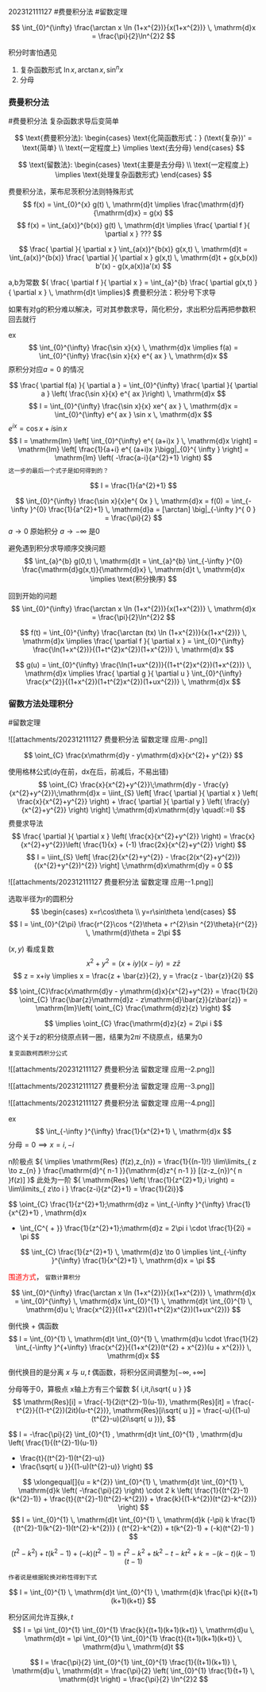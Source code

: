 202312111127 
#费曼积分法 
#留数定理


$$
\int_{0}^{\infty} \frac{\arctan x \ln (1+x^{2})}{x(1+x^{2})} \, \mathrm{d}x =
\frac{\pi}{2}\ln^{2}2
$$


积分时害怕遇见
1. 复杂函数形式 ${ \ln x,\arctan x,\sin ^{ n }x }$ 
2. 分母

### 费曼积分法 
#费曼积分法
复杂函数求导后变简单

$$
\text{费曼积分法}:
\begin{cases}
\text{化简函数形式：} (\text{复杂})' = \text{简单} \\
\text{一定程度上} \implies \text{去分母}
\end{cases}
$$

$$
\text{留数法}: 
\begin{cases}
\text{主要是去分母} \\
\text{一定程度上} \implies  \text{处理复杂函数形式}
\end{cases}
$$

费曼积分法，莱布尼茨积分法则特殊形式
$$ f(x) = \int_{0}^{x} g(t) \, \mathrm{d}t \implies  \frac{\mathrm{d}f}{\mathrm{d}x} = g(x) $$
$$
f(x) = \int_{a(x)}^{b(x)} g(t) \, \mathrm{d}t \implies 
\frac{ \partial f }{ \partial x } ???
$$

$$
\frac{ \partial  }{ \partial x } \int_{a(x)}^{b(x)} g(x,t) \, \mathrm{d}t = 
\int_{a(x)}^{b(x)} \frac{ \partial  }{ \partial x } g(x,t) \, \mathrm{d}t + g(x,b(x)) b'(x) - g(x,a(x))a'(x)
$$

a,b为常数 ${ \frac{ \partial f }{ \partial x } = \int_{a}^{b} \frac{ \partial g(x,t) }{ \partial x } \, \mathrm{d}t \implies}$  费曼积分法：积分号下求导

如果有对g的积分难以解决，可对其参数求导，简化积分，求出积分后再把参数积回去就行

ex
$$
\int_{0}^{\infty} \frac{\sin x}{x} \, \mathrm{d}x \implies f(a) = \int_{0}^{\infty} \frac{\sin x}{x} e^{ ax } \, \mathrm{d}x 
$$
原积分对应${ a=0 }$ 的情况

$$
\frac{ \partial f(a) }{ \partial a } = \int_{0}^{\infty} \frac{ \partial  }{ \partial a } \left( \frac{\sin x}{x} e^{ ax }\right) \, \mathrm{d}x 
$$
$$
I = \int_{0}^{\infty} \frac{\sin x}{x} xe^{ ax } \, \mathrm{d}x = \int_{0}^{\infty} e^{ ax } \sin x \, \mathrm{d}x 
$$
${ e^{ ix } = \cos x + i\sin x }$ 
$$
I = \mathrm{Im} \left[ \int_{0}^{\infty} e^{ (a+i)x } \, \mathrm{d}x  \right] 
= \mathrm{Im} \left[ \frac{1}{a+i} e^{ (a+i)x }\bigg|_{0}^{ \infty  } \right] 
= \mathrm{Im} \left( -\frac{a-i}{a^{2}+1} \right)
$$
`这一步的最后一个式子是如何得到的？`

$$
I = \frac{1}{a^{2}+1}
$$

$$
\int_{0}^{\infty} \frac{\sin x}{x}e^{ 0x } \, \mathrm{d}x  = f(0) = \int_{-\infty }^{0} \frac{1}{a^{2}+1} \, \mathrm{d}a = [\arctan] \big|_{-\infty }^{ 0 } = \frac{\pi}{2}
$$
${ a\to 0 }$  原始积分
${ a\to -\infty }$ 是0

避免遇到积分求导顺序交换问题
$$
\int_{a}^{b} g(0,t) \, \mathrm{d}t = 
\int_{a}^{b} \int_{-\infty }^{0} \frac{\mathrm{d}g(x,t)}{\mathrm{d}x} \, \mathrm{d}t  \, \mathrm{d}x \implies \text{积分换序}
$$


回到开始的问题
$$ \int_{0}^{\infty} \frac{\arctan x \ln (1+x^{2})}{x(1+x^{2})} \, \mathrm{d}x =
\frac{\pi}{2}\ln^{2}2 $$

$$
f(t) = \int_{0}^{\infty} \frac{\arctan (tx) \ln (1+x^{2})}{x(1+x^{2})} \, \mathrm{d}x \implies 
\frac{ \partial f }{ \partial x } = \int_{0}^{\infty} \frac{\ln(1+x^{2})}{(1+t^{2}x^{2})(1+x^{2})} \, \mathrm{d}x 
$$

$$
g(u) = \int_{0}^{\infty} \frac{\ln(1+ux^{2})}{(1+t^{2}x^{2})(1+x^{2})} \, \mathrm{d}x \implies 
\frac{ \partial g }{ \partial u } \int_{0}^{\infty} \frac{x^{2}}{(1+x^{2})(1+t^{2}x^{2})(1+ux^{2})} \, \mathrm{d}x 
$$


### 留数方法处理积分

#留数定理 

![[attachments/202312111127 费曼积分法 留数定理 应用-.png]]

$$
\oint_{C} \frac{x\mathrm{d}y - y\mathrm{d}x}{x^{2}+ y^{2}}
$$

使用格林公式(dy在前，dx在后，前减后，不易出错)
$$
\oint_{C} \frac{x}{x^{2}+y^{2}}\;\mathrm{d}y - \frac{y}{x^{2}+y^{2}}\;\mathrm{d}x = 
\iint_{S} \left[ \frac{ \partial  }{ \partial x } \left( \frac{x}{x^{2}+y^{2}} \right) + \frac{ \partial  }{ \partial y } \left( \frac{y}{x^{2}+y^{2}} \right) \right] \;\mathrm{d}x\mathrm{d}y \quad(:=I)
$$
费曼求导法
$$
\frac{ \partial  }{ \partial x } \left( \frac{x}{x^{2}+y^{2}} \right) = 
\frac{x}{x^{2}+y^{2}}\left( \frac{1}{x} + (-1) \frac{2x}{x^{2}+y^{2}} \right)
$$
$$
I = \iint_{S} \left[ \frac{2}{x^{2}+y^{2}} - \frac{2(x^{2}+y^{2})}{(x^{2}+y^{2})^{2}} \right] \;\mathrm{d}x\mathrm{d}y = 0
$$

![[attachments/202312111127 费曼积分法 留数定理 应用--1.png]]

选取半径为r的圆积分
$$
\begin{cases}
x=r\cos\theta \\
y=r\sin\theta
\end{cases}
$$
$$
I = \int_{0}^{2\pi} \frac{r^{2}\cos ^{2}\theta + r^{2}\sin ^{2}\theta}{r^{2}} \, \mathrm{d}\theta = 2\pi 
$$

${ (x,y) }$ 看成复数
$$
x^{2}+y^{2} = (x+iy)(x-iy) = z\bar{z}
$$
$$
z = x+iy \implies x = \frac{z + \bar{z}}{2}, y = \frac{z - \bar{z}}{2i}
$$

$$
\oint_{C}\frac{x\mathrm{d}y - y\mathrm{d}x}{x^{2}+y^{2}} = \frac{1}{2i} \oint_{C} \frac{\bar{z}\mathrm{d}z - z\mathrm{d}\bar{z}}{z\bar{z}} = \mathrm{Im}\left( \oint_{C} \frac{\mathrm{d}z}{z} \right)
$$

$$
\implies \oint_{C} \frac{\mathrm{d}z}{z} = 2\pi i
$$
这个关于z的积分绕原点转一圈，结果为${ 2\pi i }$ 
不绕原点，结果为0

`复变函数柯西积分公式`

![[attachments/202312111127 费曼积分法 留数定理 应用--2.png]]

![[attachments/202312111127 费曼积分法 留数定理 应用--3.png]]

![[attachments/202312111127 费曼积分法 留数定理 应用--4.png]]


ex
$$
\int_{-\infty }^{\infty} \frac{1}{x^{2}+1} \, \mathrm{d}x 
$$
分母${ =0 \implies x=i,-i }$ 

n阶极点 ${ \implies \mathrm{Res} (f(z),z_{n}) = \frac{1}{(n-1)!} \lim\limits_{ z \to z_{n} } \frac{\mathrm{d}^{ n-1 }}{\mathrm{d}z^{ n-1 }} [(z-z_{n})^{ n }f(z)] }$ 
此处为一阶 ${ \mathrm{Res} \left( \frac{1}{z^{2}+1},i \right) = \lim\limits_{ z\to i } \frac{z-i}{z^{2}+1} = \frac{1}{2i}}$ 

$$
\oint_{C} \frac{1}{z^{2}+1}\;\mathrm{d}z
= \int_{-\infty }^{\infty} \frac{1}{x^{2}+1} \, \mathrm{d}x 
+ \int_{C^{ + }} \frac{1}{z^{2}+1}\;\mathrm{d}z 
= 2\pi i \cdot  \frac{1}{2i} = \pi
$$

$$
\int_{C} \frac{1}{z^{2}+1} \, \mathrm{d}z \to 0 \implies 
\int_{-\infty }^{\infty} \frac{1}{x^{2}+1} \, \mathrm{d}x = \pi
$$

<font color="#ff0000">围道方式</font>， `留数计算积分`

$$
\int_{0}^{\infty} \frac{\arctan x \ln (1+x^{2})}{x(1+x^{2})} \, \mathrm{d}x =
\int_{0}^{\infty}  \, \mathrm{d}x \int_{0}^{1}  \, \mathrm{d}t \int_{0}^{1}  \, \mathrm{d}u
\; \frac{x^{2}}{(1+x^{2})(1+t^{2}x^{2})(1+ux^{2})}
$$

倒代换 + 偶函数
$$
I = \int_{0}^{1}  \, \mathrm{d}t \int_{0}^{1}  \, \mathrm{d}u \cdot \frac{1}{2} \int_{-\infty }^{+\infty} 
\frac{x^{2}}{(1+x^{2})(t^{2} + x^{2})(u + x^{2})}
\, \mathrm{d}x 
$$

倒代换目的是分离 ${ x }$ 与 ${ u,t }$ 
偶函数，将积分区间调整为${ [-\infty,+\infty] }$ 

分母等于0，算极点
x轴上方有三个留数 ${ i,it,i\sqrt{ u } }$ 
$$
\mathrm{Res}[i] = \frac{-1}{2i(t^{2}-1)(u-1)},
\mathrm{Res}[it] = \frac{-t^{2}}{(1-t^{2})(2it)(u-t^{2})},
\mathrm{Res}[i\sqrt{ u }] = \frac{-u}{(1-u)(t^{2}-u)(2i\sqrt{ u })},
$$

$$
I = -\frac{\pi}{2} \int_{0}^{1}  \, \mathrm{d}t \int_{0}^{1}  \, \mathrm{d}u
\left( 
\frac{1}{(t^{2}-1)(u-1)} 
+ \frac{t}{(t^{2}-1)(t^{2}-u)} 
+ \frac{\sqrt{ u }}{(1-u)(t^{2}-u)} 
\right) 
$$

$$
\xlongequal[]{u = k^{2}}  
\int_{0}^{1}  \, \mathrm{d}t \int_{0}^{1}  \, \mathrm{d}k
\left( -\frac{\pi}{2} \right) \cdot 2 k  \left( 
\frac{1}{(t^{2}-1)(k^{2}-1)} + 
\frac{t}{(t^{2}-1)(t^{2}-k^{2})} + 
\frac{k}{(1-k^{2})(t^{2}-k^{2})} 
 \right) 
$$
$$
I = 
\int_{0}^{1}  \, \mathrm{d}t \int_{0}^{1}  \, \mathrm{d}k
(-\pi) k \frac{1}{(t^{2}-1)(k^{2}-1)(t^{2}-k^{2})} (
(t^{2}-k^{2}) + 
t(k^{2}-1) + 
(-k)(t^{2}-1)
)
$$

$$
(t^{2}-k^{2}) + 
t(k^{2}-1) + 
(-k)(t^{2}-1)
= t^{2} - k^{2} + tk^{2} - t - kt^{2} +k
%= (t-k)(t+k) + tk(k-t) + (k-t)
%= -(k-t)(kt - t - k + 1)
= -(k-t)(k-1)(t-1)
$$

	作者说是根据轮换对称性得到下式
	
$$
I = 
\int_{0}^{1}  \, \mathrm{d}t \int_{0}^{1}  \, \mathrm{d}k
\frac{\pi k}{(t+1)(k+1)(k+t)}
$$

积分区间允许互换${ k,t }$ 
$$
I 
= \pi \int_{0}^{1} \int_{0}^{1}
\frac{k}{(t+1)(k+1)(k+t)}
\, \mathrm{d}u  \, \mathrm{d}t
= \pi \int_{0}^{1} \int_{0}^{1}
\frac{t}{(t+1)(k+1)(k+t)}
\, \mathrm{d}u  \, \mathrm{d}t
$$

$$
I = \frac{\pi}{2}
\int_{0}^{1} \int_{0}^{1}
\frac{1}{(t+1)(k+1)}
\, \mathrm{d}u \, \mathrm{d}t 
= \frac{\pi}{2} \left( 
\int_{0}^{1} \frac{1}{t+1} \, \mathrm{d}t 
 \right)
 = \frac{\pi}{2} \ln^{2}2
$$

